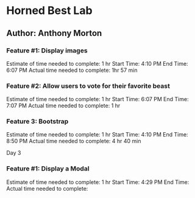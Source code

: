 # Horned Best Lab
## Author: Anthony Morton

### Feature #1: Display images
Estimate of time needed to complete:  1 hr
Start Time:  4:10 PM
End Time:  6:07 PM
Actual time needed to complete:  1hr 57 min

### Feature #2: Allow users to vote for their favorite beast
Estimate of time needed to complete: 1 hr
Start Time:  6:07 PM
End Time:  7:07 PM
Actual time needed to complete: 1 hr

### Feature 3: Bootstrap
Estimate of time needed to complete: 1 hr
Start Time:  4:10 PM
End Time:  8:50 PM
Actual time needed to complete: 4 hr 40 min

Day 3
### Feature #1: Display a Modal
Estimate of time needed to complete: 1 hr
Start Time:  4:29 PM
End Time: 
Actual time needed to complete: